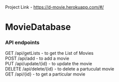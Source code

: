 Project Link - https://d-movie.herokuapp.com/#/

# MovieDatabase

### API endpoints
GET /api/getLists - to get the List of Movies <br />
POST /api/add - to add a movie <br />
PUT /api/update/{id} - to update the movie <br />
DELETE /api/delete/{id} - to delete a partuculat movie <br />
GET /api/{id} - to get a particular movie <br />
